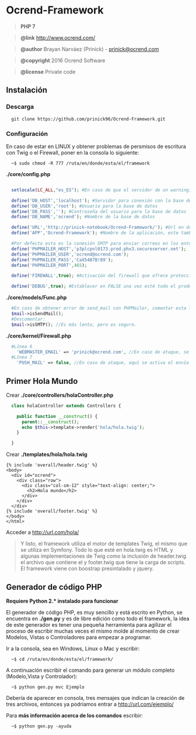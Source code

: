# Ocrend-Framework

>**PHP 7**

>**@link** http://www.ocrend.com/

>**@author** Brayan Narváez (Prinick) - <prinick@ocrend.com>

>**@copyright** 2016 Ocrend Software

>**@license** Private code

## Instalación
### Descarga
```
  git clone https://github.com/prinick96/Ocrend-Framework.git
```
### Configuración

En caso de estar en LINUX y obtener problemas de persmisos de escritura con Twig o el Firewall, poner en la consola lo siguiente:
```
  ~$ sudo chmod -R 777 /ruta/en/donde/esta/el/framework
```

__./core/config.php__
```php

  setlocale(LC_ALL,"es_ES"); #En caso de que el servidor de un warning, comentar esta línea, significa que no soporta setlocale

  define('DB_HOST','localhost'); #Servidor para conexión con la base de datos
  define('DB_USER','root'); #Usuario para la base de datos
  define('DB_PASS',''); #Contraseña del usuario para la base de datos
  define('DB_NAME','ocrend'); #Nombre de la base de datos

  define('URL','http://prinick-notebook/Ocrend-Framework/'); #Url en donde está instalado el framework, importante el "/" al final
  define('APP','Ocrend-Framework'); #Nombre de la aplicación, este también sale en <title></title>, correos, footer y demás

  #Por defecto esta es la conexión SMTP para enviar correos en los entornos de desarrollo, luego se ha de cambiar en producción.
  define('PHPMAILER_HOST','p3plcpnl0173.prod.phx3.secureserver.net');
  define('PHPMAILER_USER','ocrend@ocrend.com');
  define('PHPMAILER_PASS','CaX5487B!89');
  define('PHPMAILER_PORT',465);

  define('FIREWALL',true); #Activación del firewall que ofrece protección contra múltiples ataques comunes

  define('DEBUG',true); #Establecer en FALSE una vez esté todo el producción, en desarrollo mantener en true
```
__./core/models/Func.php__
```php
  #En caso de obtener error de send_mail con PHPMailer, comentar esta línea:
  $mail->isSendMail();
  #Descomentar:
  $mail->isSMTP(); //Es más lento, pero es seguro.
```
__./core/kernel/Firewall.php__
```php
  #Línea 6
    'WEBMASTER_EMAIL' => 'prinick@ocrend.com', //En caso de ataque, se enviará un email a este correo notificando
  #Línea 7
    'PUSH_MAIL' => false, //En caso de ataque, aquí se activa el envío de un email de alerta al correo en WEBMASTER_EMAIL
```

## Primer Hola Mundo

Crear __./core/controllers/holaController.php__
```php
  class holaController extends Controllers {

    public function __construct() {
      parent::__construct();
      echo $this->template->render('hola/hola.twig');
    }

  }
```
Crear __./templates/hola/hola.twig__
```twig
{% include 'overall/header.twig' %}
<body>
  <div id="ocrend">
    <div class="row">
      <div class="col-sm-12" style="text-align: center;">
        <h2>Hola mundo</h2>
      </div>
    </div>
  </div>
{% include 'overall/footer.twig' %}
</body>
</html>
```
Acceder a http://url.com/hola/

> Y listo, el framework utiliza el motor de templates Twig, el mismo que se utiliza en Symfony. Todo lo que esté en hola.twig es HTML y algunas implementaciones de Twig como la inclusión de header.twig el archivo que contiene el <head> y footer.twig que tiene la carga de scripts. El framework viene con boostrap presintalado y jquery.

## Generador de código PHP

__Requiere Python 2.* instalado para funcionar__

El generador de código PHP, es muy sencillo y está escrito en Python, se encuentra en __./gen.py__ y es de libre edición como todo el framework, la idea de este generador es tener una pequeña herramienta para agilizar el proceso de escribir muchas veces el mismo molde al momento de crear Modelos, Vistas o Controladores para empezar a programar.

Ir a la consola, sea en Windows, Linux o Mac y escribir:
```
  ~$ cd /ruta/en/donde/esta/el/framework/
```
A continuación escribir el comando para generar un módulo completo (Modelo,Vista y Controlador):
```
  ~$ python gen.py mvc Ejemplo
```
Debería de aparecer en consola, tres mensajes que indican la creación de tres archivos, entonces ya podríamos entrar a http://url.com/ejemplo/

Para __más información acerca de los comandos__ escribir:
```
  ~$ python gen.py -ayuda
```
